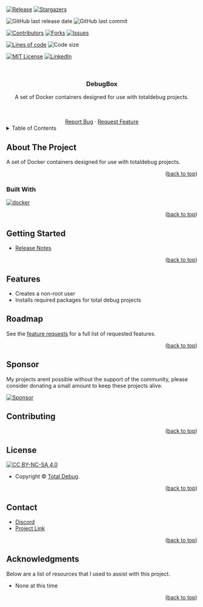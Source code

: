 <a name="readme-top"></a>

[![Release][release-shield]][release-url]
[![Stargazers][stars-shield]][stars-url]

![GitHub last release date][gh-last-release-date]
![GitHub last commit][gh-last-commit]

[![Contributors][contributors-shield]][contributors-url]
[![Forks][forks-shield]][forks-url]
[![Issues][issues-shield]][issues-url]

[![Lines of code][lines]][lines-url]
![Code size][code-size]

[![MIT License][license-shield]][license-url]
[![LinkedIn][linkedin-shield]][linkedin-url]

<!-- PROJECT LOGO -->
<br />
<div align="center">

  <h3 align="center">DebugBox</h3>

  <p align="center">
    A set of Docker containers designed for use with totaldebug projects.
  </p>
    <br />
    <br />
    <a href="https://github.com/totaldebug/debugbox/issues/new?assignees=&labels=type%2Fbug&template=bug_report.yml">Report Bug</a>
    ·
    <a href="https://github.com/totaldebug/debugbox/issues/new?assignees=&labels=type%2Ffeature&template=feature_request.yml">Request Feature</a>

</div>

<!-- TABLE OF CONTENTS -->
<details>
  <summary>Table of Contents</summary>
  <ol>
    <li>
      <a href="#about-the-project">About The Project</a>
      <ul>
        <li><a href="#built-with">Built With</a></li>
      </ul>
    </li>
    <li><a href="#getting-started">Getting Started</a></li>
    <li><a href="#features">Features</a></li>
    <li><a href="#roadmap">Roadmap</a></li>
    <li><a href="#sponsor">Sponsor</a></li>
    <li><a href="#contributing">Contributing</a></li>
    <li><a href="#license">License</a></li>
    <li><a href="#contact">Contact</a></li>
    <li><a href="#acknowledgments">Acknowledgments</a></li>
  </ol>
</details>

<!-- ABOUT THE PROJECT -->
## About The Project

A set of Docker containers designed for use with totaldebug projects.

<p align="right">(<a href="#readme-top">back to top</a>)</p>

### Built With

[![docker][docker]][docker-url]

<p align="right">(<a href="#readme-top">back to top</a>)</p>

<!-- GETTING STARTED -->
## Getting Started

* [Release Notes](https://github.com/totaldebug/debugbox/releases)

<p align="right">(<a href="#readme-top">back to top</a>)</p>

## Features

* Creates a non-root user
* Installs required packages for total debug projects

<!-- ROADMAP -->
## Roadmap

See the [feature requests](https://github.com/totaldebug/debugbox/labels/type%2Ffeature) for a full list of requested features.

<p align="right">(<a href="#readme-top">back to top</a>)</p>

## Sponsor

My projects arent possible without the support of the community, please consider donating a small amount to keep these projects alive.

[![Sponsor][Sponsor]][Sponsor-url]

<!-- CONTRIBUTING -->
## Contributing


<p align="right">(<a href="#readme-top">back to top</a>)</p>

<!-- LICENSE -->
## License

[![CC BY-NC-SA 4.0][license-shield]][license-url]

* Copyright © [Total Debug](https://totaldebug.uk).

<p align="right">(<a href="#readme-top">back to top</a>)</p>

<!-- CONTACT -->
## Contact

* [Discord](https://discord.totaldebug.uk)
* [Project Link](https://github.com/totaldebug/debugbox)

<p align="right">(<a href="#readme-top">back to top</a>)</p>

<!-- ACKNOWLEDGMENTS -->
## Acknowledgments

Below are a list of resources that I used to assist with this project.

* None at this time

<p align="right">(<a href="#readme-top">back to top</a>)</p>

<!-- MARKDOWN LINKS & IMAGES -->
<!-- https://www.markdownguide.org/basic-syntax/#reference-style-links -->
[release-shield]: https://img.shields.io/github/v/release/totaldebug/debugbox?color=ff7034&label=Release&sort=semver&style=flat-square
[release-url]: https://github.com/totaldebug/debugbox/releases
[contributors-shield]: https://img.shields.io/github/contributors/totaldebug/debugbox.svg?style=flat-square
[contributors-url]: https://github.com/totaldebug/debugbox/graphs/contributors
[forks-shield]: https://img.shields.io/github/forks/totaldebug/debugbox.svg?style=flat-square
[forks-url]: https://github.com/totaldebug/debugbox/network/members
[stars-shield]: https://img.shields.io/github/stars/totaldebug/debugbox.svg?style=flat-square
[stars-url]: https://github.com/totaldebug/debugbox/stargazers
[issues-shield]: https://img.shields.io/github/issues/totaldebug/debugbox.svg?style=flat-square
[issues-url]: https://github.com/totaldebug/debugbox/issues
[license-shield]: https://img.shields.io/badge/License-CC%20BY--NC--SA%204.0-orange.svg?style=flat-square
[license-url]: https://creativecommons.org/licenses/by-nc-sa/4.0/
[linkedin-shield]: https://img.shields.io/badge/-LinkedIn-black.svg?style=flat-square&logo=linkedin&colorB=555
[linkedin-url]: https://in.totaldebug.uk

[gh-last-release-date]: https://img.shields.io/github/release-date/totaldebug/debugbox?style=flat-square&label=Last%20Release%20Date&logo=github&logoColor=white
[gh-last-commit]: https://img.shields.io/github/last-commit/totaldebug/debugbox.svg?style=flat-square&logo=github&label=Last%20Commit&logoColor=white

[lines]: https://img.shields.io/tokei/lines/github/totaldebug/debugbox?style=flat-square
[lines-url]: https://github.com/totaldebug/debugbox
[code-size]: https://img.shields.io/github/languages/code-size/totaldebug/debugbox?style=flat-square

[Sponsor]: https://img.shields.io/badge/sponsor-000?style=flat-square&logo=githubsponsors&logoColor=red
[Sponsor-url]: https://github.com/sponsors/marksie1988

[docker]: https://img.shields.io/badge/Docker-blue?style=flat-square&logo=Docker&logoColor=white
[docker-url]: https://www.docker.com/